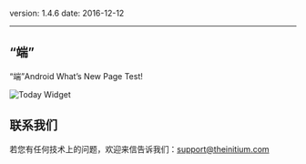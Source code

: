 version: 1.4.6
date: 2016-12-12

---

## “端”

“端”Android What’s New Page Test!

![Today Widget](./material_home.png)

## 联系我们

若您有任何技术上的问题，欢迎来信告诉我们：[support@theinitium.com](mailto:support@theinitium.com)